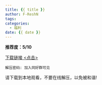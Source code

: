 ```yaml
---
title: {{ title }}
author: F-ReshN
tags:
categories:
  - 福利
date: {{ date }}
---
```


<!-- more -->


**推荐度：5/10**

[下载链接 <点击>]()

`
解压密码: 加入同好群可见
`

请下载到本地观看，不要在线解压，以免被和谐!
